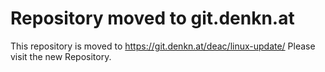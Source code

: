 Repository moved to git.denkn.at
================================

This repository is moved to https://git.denkn.at/deac/linux-update/
Please visit the new Repository.

